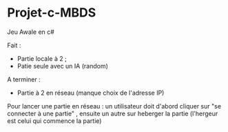 # Projet-c-MBDS
Jeu Awale en c#

Fait : 

- Partie locale à 2 ;
- Patie seule avec un IA (random)

A terminer :

- Partie à 2 en réseau (manque choix de l'adresse IP)


Pour lancer une partie en réseau : un utilisateur doit d'abord cliquer sur "se connecter à une partie" , ensuite un autre sur heberger la partie (l'hergeur est celui qui commence la partie)
